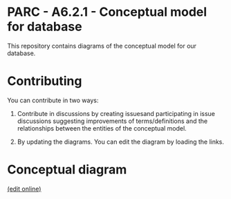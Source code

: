 # PARC - A6.2.1 - Conceptual model for database

This repository contains diagrams of the conceptual model for our database.

# Contributing

You can contribute in two ways:

1. Contribute in discussions by creating issuesand participating in issue discussions suggesting improvements of terms/definitions and the relationships between the entities of the conceptual model.

2. By updating the diagrams. You can edit the diagram by loading the links.

# Conceptual diagram



[(edit online)](https://app.diagrams.net/#Hclementblassiau%2FDatabase_management%2Fmain%2FP621b_DB_model.drawio.svg)

